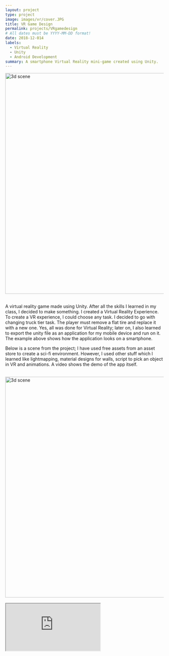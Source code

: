 ```yaml
---
layout: project
type: project
image: images/vr/cover.JPG
title: VR Game Design
permalink: projects/VRgamedesign
# All dates must be YYYY-MM-DD format!
date: 2018-12-014
labels:
  - Virtual Reality
  - Unity
  - Android Development
summary: A smartphone Virtual Reality mini-game created using Unity. 
---
```


<section class="container">
  <div class="row">
    <img src="https://aryan1107.github.io/folio/images/vr/cover.JPG" style="width:700px;" class="rounded img-fluid mx-auto d-block" alt="3d scene">
  </div>
</section>
<br>

<section class="container" style="max-width:700px;">
  <div class="row">
    <p>A virtual reality game made using Unity. After all the skills I learned in my class, I decided to make something. I created a Virtual Reality Experience. To create a VR experience, I could choose any task. I decided to go with changing truck tier task. The player must remove a flat tire and replace it with a new one. Yes, all was done for Virtual Reality; later on, I also learned to export the unity file as an application for my mobile device and run on it. The example above shows how the application looks on a smartphone.
    </p>
    <p> Below is a scene from the project; I have used free assets from an asset store to create a sci-fi environment. However, I used other stuff which I learned like lightmapping, material designs for walls, script to pick an object in VR and animations. A video shows the demo of the app itself.</p>
  </div>
</section>
<br>
<section class="container">
  <div class="row">
    <img src="https://aryan1107.github.io/folio/images/vr/1.png" style="width:700px;" class="rounded img-fluid mx-auto d-block" alt="3d scene">
  </div>
</section>
<br>
<section class="container" style="max-width:700px;">
  <div class="row">
    <div class="embed-responsive embed-responsive-16by9">
      <iframe class="embed-responsive-item" src="https://www.youtube.com/watch?v=yAq9syILSMY" allowfullscreen></iframe>
    </div>
  </div>
</section>
